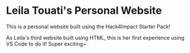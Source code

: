 # Leila Touati's Personal Website
This is a personal website built using the Hack4Impact Starter Pack!

As Leila's third website built using HTML, this is her first experience using VS Code to do it! Super exciting~ 